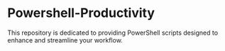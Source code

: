 # Powershell-Productivity
This repository is dedicated to providing PowerShell scripts designed to enhance and streamline your workflow.
